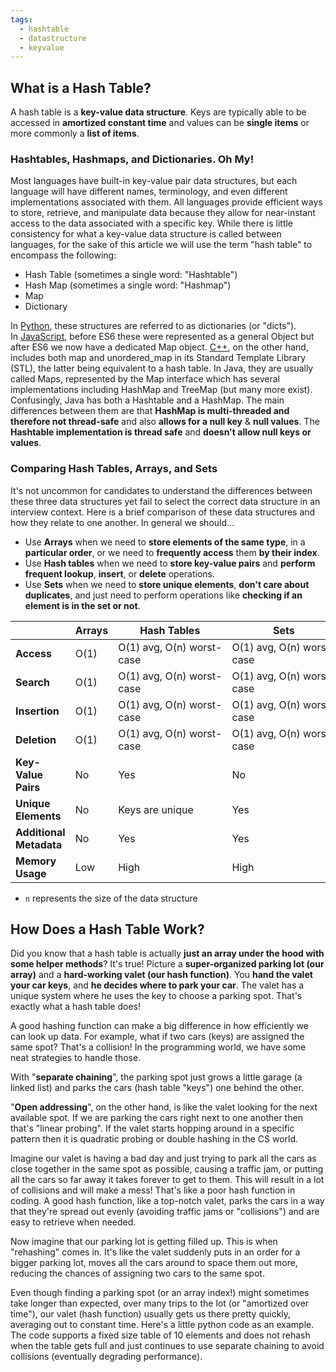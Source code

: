 ```yaml
---
tags:
  - hashtable
  - datastructure
  - keyvalue
---
```

## What is a Hash Table?

A hash table is a **key-value data structure**. Keys are typically able to be accessed in **amortized constant time** and values can be **single items** or more commonly a **list of items**.

### Hashtables, Hashmaps, and Dictionaries. Oh My!

Most languages have built-in key-value pair data structures, but each language will have different names, terminology, and even different implementations associated with them. All languages provide efficient ways to store, retrieve, and manipulate data because they allow for near-instant access to the data associated with a specific key. While there is little consistency for what a key-value data structure is called between languages, for the sake of this article we will use the term "hash table" to encompass the following:

- Hash Table (sometimes a single word: "Hashtable")
- Hash Map (sometimes a single word: "Hashmap")
- Map
- Dictionary

In [Python](https://interviewing.io/python-interview-questions), these structures are referred to as dictionaries (or "dicts"). In [JavaScript](https://interviewing.io/javascript-interview-questions), before ES6 these were represented as a general Object but after ES6 we now have a dedicated Map object. [C++](https://interviewing.io/cplusplus-interview-questions), on the other hand, includes both map and unordered_map in its Standard Template Library (STL), the latter being equivalent to a hash table. In Java, they are usually called Maps, represented by the Map interface which has several implementations including HashMap and TreeMap (but many more exist). Confusingly, Java has both a Hashtable and a HashMap. The main differences between them are that **HashMap is multi-threaded and therefore not thread-safe** and also **allows for a null key** & **null values**. The **Hashtable implementation is thread safe** and **doesn't allow null keys or values**.

### Comparing Hash Tables, Arrays, and Sets

It's not uncommon for candidates to understand the differences between these three data structures yet fail to select the correct data structure in an interview context. Here is a brief comparison of these data structures and how they relate to one another. In general we should…

- Use **Arrays** when we need to **store elements of the same type**, in a **particular order**, or we need to **frequently access** them **by their index**.
- Use **Hash tables** when we need to **store key-value pairs** and **perform frequent lookup**, **insert**, or **delete** operations.
- Use **Sets** when we need to **store unique elements**, **don't care about duplicates**, and just need to perform operations like **checking if an element is in the set or not**.

|                         | **Arrays** | **Hash Tables**           | **Sets**                  |
| ----------------------- | ---------- | ------------------------- | ------------------------- |
| **Access**              | O(1)       | O(1) avg, O(n) worst-case | O(1) avg, O(n) worst-case |
| **Search**              | O(1)       | O(1) avg, O(n) worst-case | O(1) avg, O(n) worst-case |
| **Insertion**           | O(1)       | O(1) avg, O(n) worst-case | O(1) avg, O(n) worst-case |
| **Deletion**            | O(1)       | O(1) avg, O(n) worst-case | O(1) avg, O(n) worst-case |
| **Key-Value Pairs**     | No         | Yes                       | No                        |
| **Unique Elements**     | No         | Keys are unique           | Yes                       |
| **Additional Metadata** | No         | Yes                       | Yes                       |
| **Memory Usage**        | Low        | High                      | High                      |

- `n` represents the size of the data structure

## How Does a Hash Table Work?

Did you know that a hash table is actually **just an array under the hood with some helper methods**? It's true! Picture a **super-organized parking lot (our array)** and a **hard-working valet (our hash function)**. You **hand the valet your car keys**, and **he decides where to park your car**. The valet has a unique system where he uses the key to choose a parking spot. That's exactly what a hash table does!

A good hashing function can make a big difference in how efficiently we can look up data. For example, what if two cars (keys) are assigned the same spot? That's a collision! In the programming world, we have some neat strategies to handle those.

With "**separate chaining**", the parking spot just grows a little garage (a linked list) and parks the cars (hash table "keys") one behind the other.

"**Open addressing**", on the other hand, is like the valet looking for the next available spot. If we are parking the cars right next to one another then that's "linear probing". If the valet starts hopping around in a specific pattern then it is quadratic probing or double hashing in the CS world.

Imagine our valet is having a bad day and just trying to park all the cars as close together in the same spot as possible, causing a traffic jam, or putting all the cars so far away it takes forever to get to them. This will result in a lot of collisions and will make a mess! That's like a poor hash function in coding. A good hash function, like a top-notch valet, parks the cars in a way that they're spread out evenly (avoiding traffic jams or "collisions") and are easy to retrieve when needed.

Now imagine that our parking lot is getting filled up. This is when "rehashing" comes in. It's like the valet suddenly puts in an order for a bigger parking lot, moves all the cars around to space them out more, reducing the chances of assigning two cars to the same spot.

Even though finding a parking spot (or an array index!) might sometimes take longer than expected, over many trips to the lot (or "amortized over time"), our valet (hash function) usually gets us there pretty quickly, averaging out to constant time. Here's a little python code as an example. The code supports a fixed size table of 10 elements and does not rehash when the table gets full and just continues to use separate chaining to avoid collisions (eventually degrading performance).